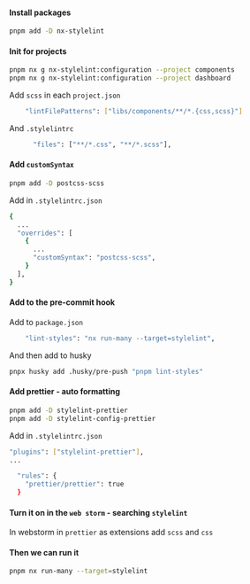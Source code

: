 #### Install packages

```bash
pnpm add -D nx-stylelint
```

#### Init for projects

```bash
pnpm nx g nx-stylelint:configuration --project components
pnpm nx g nx-stylelint:configuration --project dashboard
```

Add `scss` in each `project.json`

```bash
    "lintFilePatterns": ["libs/components/**/*.{css,scss}"]
```

And `.stylelintrc`

```bash
      "files": ["**/*.css", "**/*.scss"],
```

#### Add `customSyntax`

```bash
pnpm add -D postcss-scss
```

Add in `.stylelintrc.json`

```bash
{
  ...
  "overrides": [
    {
      ...
      "customSyntax": "postcss-scss",
    }
  ],
}
```

#### Add to the pre-commit hook

Add to `package.json`

```bash
    "lint-styles": "nx run-many --target=stylelint",
```

And then add to husky

```bash
pnpx husky add .husky/pre-push "pnpm lint-styles"
```

#### Add prettier - auto formatting

```bash
pnpm add -D stylelint-prettier
pnpm add -D stylelint-config-prettier
```

Add in `.stylelintrc.json`

```bash
"plugins": ["stylelint-prettier"],
...

  "rules": {
    "prettier/prettier": true
  }
```

#### Turn it on in the `web storm` - searching `stylelint`

In webstorm in `prettier` as extensions add `scss` and `css`

#### Then we can run it

```bash
pnpm nx run-many --target=stylelint
```

